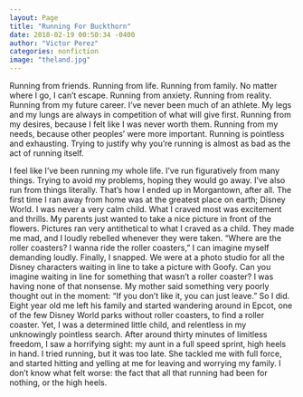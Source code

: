 ```yaml
---
layout: Page
title: "Running For Buckthorn"
date: 2018-02-19 00:50:34 -0400
author: "Victor Perez"
categories: nonfiction
image: "theland.jpg"
---
```

Running from friends. Running from life. Running from family. No matter where I go, I can’t escape. Running from anxiety. Running from reality. Running from my future career. I’ve never been much of an athlete. My legs and my lungs are always in competition of what will give first. Running from my desires, because I felt like I was never worth them. Running from my needs, because other peoples’ were more important. Running is pointless and exhausting. Trying to justify why you’re running is almost as bad as the act of running itself.

I feel like I’ve been running my whole life. I’ve run figuratively from many things. Trying to avoid my problems, hoping they would go away. I’ve also run from things literally. That’s how I ended up in Morgantown, after all. The first time I ran away from home was at the greatest place on earth; Disney World. I was never a very calm child. What I craved most was excitement and thrills. My parents just wanted to take a nice picture in front of the flowers. Pictures ran very antithetical to what I craved as a child. They made me mad, and I loudly rebelled whenever they were taken. “Where are the roller coasters? I wanna ride the roller coasters,” I can imagine myself demanding loudly. Finally, I snapped. We were at a photo studio for all the Disney characters waiting in line to take a picture with Goofy. Can you imagine waiting in line for something that wasn’t a roller coaster? I was having none of that nonsense. My mother said something very poorly thought out in the moment: “If you don’t like it, you can just leave.” So I did. Eight year old me left his family and started wandering around in Epcot, one of the few Disney World parks without roller coasters, to find a roller coaster. Yet, I was a determined little child, and relentless in my unknowingly pointless search. After around thirty minutes of limitless freedom, I saw a horrifying sight: my aunt in a full speed sprint, high heels in hand. I tried running, but it was too late. She tackled me with full force, and started hitting and yelling at me for leaving and worrying my family. I don’t know what felt worse: the fact that all that running had been for nothing, or the high heels.
